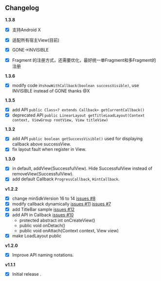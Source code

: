 Changelog
---

**1.3.8**
- [x] 支持Android X
- [x] 适配所有宿主View(目前)
- [x] GONE->INVISIBLE
- [x] Fragment 的注册方式，还需要优化，最好统一单Fragment和多Fragment的注册


**1.3.6**
- [x] modify code in`showWithCallback(boolean successVisible)`, use INVISIBLE instead of GONE thanks @X

**1.3.5**
- [x] add API `public Class<? extends Callback> getCurrentCallback()`
- [x] deprecated API `public LinearLayout getTitleLoadLayout(Context context, ViewGroup rootView, View titleView)`

**1.3.2**
- [x] add API `public boolean getSuccessVisible()` used for displaying callback above successView.
- [x] fix layout fault when register in View.

**1.3.0**
- [x] in default, addView(SuccessfulView). Hide SuccessfulView instead of removeView(SuccessfulView).
- [x] add default Callback `ProgressCallback`, `HintCallback`.

**v1.2.2**
- [x] change minSdkVersion 16 to 14 [issues #8](https://github.com/KingJA/LoadSir/issues/8)
- [x] modify callback dynamically [issues #11](https://github.com/KingJA/LoadSir/issues/11) [issues #7](https://github.com/KingJA/LoadSir/issues/7)
- [x] add TitleBar sample [issues #12](https://github.com/KingJA/LoadSir/issues/12)
- [x] add API in Callback [issues #10](https://github.com/KingJA/LoadSir/issues/10)
    * protected abstract int onCreateView()
    * public void onDetach()
    * public void onAttach(Context context, View view)
- [x] make LoadLayout public

**v1.2.0**
- [x] Improve API naming notations.

**v1.1.1**
- [x] Initial release .

